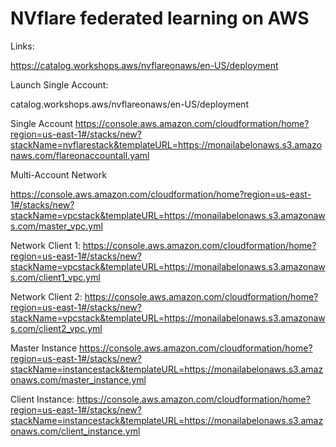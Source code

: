 # NVflare federated learning on AWS


Links: 

https://catalog.workshops.aws/nvflareonaws/en-US/deployment





Launch Single Account: 

catalog.workshops.aws/nvflareonaws/en-US/deployment


Single Account 
https://console.aws.amazon.com/cloudformation/home?region=us-east-1#/stacks/new?stackName=nvflarestack&templateURL=https://monailabelonaws.s3.amazonaws.com/flareonaccountall.yaml


Multi-Account Network

https://console.aws.amazon.com/cloudformation/home?region=us-east-1#/stacks/new?stackName=vpcstack&templateURL=https://monailabelonaws.s3.amazonaws.com/master_vpc.yml


Network Client 1:
https://console.aws.amazon.com/cloudformation/home?region=us-east-1#/stacks/new?stackName=vpcstack&templateURL=https://monailabelonaws.s3.amazonaws.com/client1_vpc.yml

Network Client 2:
https://console.aws.amazon.com/cloudformation/home?region=us-east-1#/stacks/new?stackName=vpcstack&templateURL=https://monailabelonaws.s3.amazonaws.com/client2_vpc.yml

Master Instance
https://console.aws.amazon.com/cloudformation/home?region=us-east-1#/stacks/new?stackName=instancestack&templateURL=https://monailabelonaws.s3.amazonaws.com/master_instance.yml


Client Instance:
https://console.aws.amazon.com/cloudformation/home?region=us-east-1#/stacks/new?stackName=instancestack&templateURL=https://monailabelonaws.s3.amazonaws.com/client_instance.yml


